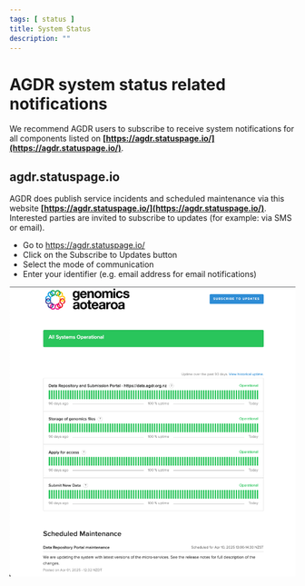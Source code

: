 ```yaml
---
tags: [ status ]
title: System Status
description: ""
---
```


# AGDR system status related notifications
We recommend AGDR users to subscribe to receive system notifications for all components listed on **<ins>[https://agdr.statuspage.io/](https://agdr.statuspage.io/)</ins>**.  

## agdr.statuspage.io
AGDR does publish service incidents and scheduled maintenance via this website **<ins>[https://agdr.statuspage.io/](https://agdr.statuspage.io/)</ins>**. Interested parties are invited to subscribe to updates (for example: via SMS or email).  

- Go to https://agdr.statuspage.io/
- Click on the Subscribe to Updates button
- Select the mode of communication
- Enter your identifier (e.g. email address for email notifications)

![Alt text](../assets/images/statuspage.png)
